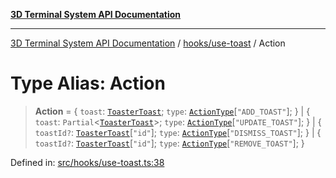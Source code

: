 [**3D Terminal System API Documentation**](../../../README.md)

***

[3D Terminal System API Documentation](../../../README.md) / [hooks/use-toast](../README.md) / Action

# Type Alias: Action

> **Action** = \{ `toast`: [`ToasterToast`](ToasterToast.md); `type`: [`ActionType`](ActionType.md)\[`"ADD_TOAST"`\]; \} \| \{ `toast`: `Partial`\<[`ToasterToast`](ToasterToast.md)\>; `type`: [`ActionType`](ActionType.md)\[`"UPDATE_TOAST"`\]; \} \| \{ `toastId?`: [`ToasterToast`](ToasterToast.md)\[`"id"`\]; `type`: [`ActionType`](ActionType.md)\[`"DISMISS_TOAST"`\]; \} \| \{ `toastId?`: [`ToasterToast`](ToasterToast.md)\[`"id"`\]; `type`: [`ActionType`](ActionType.md)\[`"REMOVE_TOAST"`\]; \}

Defined in: [src/hooks/use-toast.ts:38](https://github.com/Dicommunitas/ThreeJS_Terminal_3D/blob/d3a4c6e46069e0806d20629a3dc62ea6a87d736c/src/hooks/use-toast.ts#L38)

